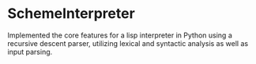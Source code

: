 # SchemeInterpreter
Implemented the core features for a lisp interpreter in Python using a recursive descent parser, utilizing lexical and syntactic analysis as well as input parsing.
